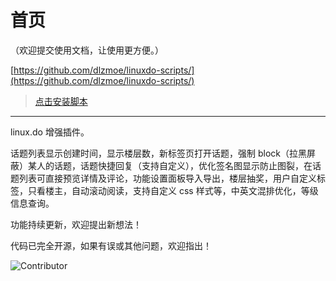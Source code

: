 # 首页

（欢迎提交使用文档，让使用更方便。）

[https://github.com/dlzmoe/linuxdo-scripts/](https://github.com/dlzmoe/linuxdo-scripts/)

> [点击安装脚本](https://raw.githubusercontent.com/dlzmoe/linuxdo-scripts/main/linuxdo-scripts.user.js)

---

linux.do 增强插件。

话题列表显示创建时间，显示楼层数，新标签页打开话题，强制 block（拉黑屏蔽）某人的话题，话题快捷回复（支持自定义），优化签名图显示防止图裂，在话题列表可直接预览详情及评论，功能设置面板导入导出，楼层抽奖，用户自定义标签，只看楼主，自动滚动阅读，支持自定义 css 样式等，中英文混排优化，等级信息查询。

功能持续更新，欢迎提出新想法！

代码已完全开源，如果有误或其他问题，欢迎指出！

![Contributor](https://contrib.rocks/image?repo=dlzmoe/linuxdo-scripts)
